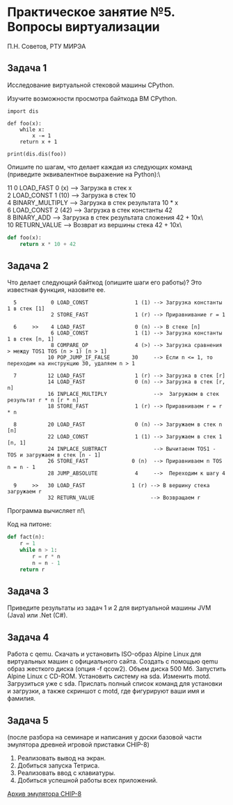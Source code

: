 # Практическое занятие №5. Вопросы виртуализации

П.Н. Советов, РТУ МИРЭА

## Задача 1

Исследование виртуальной стековой машины CPython.

Изучите возможности просмотра байткода ВМ CPython.

```
import dis

def foo(x):
    while x:
        x -= 1
    return x + 1

print(dis.dis(foo))
```

Опишите по шагам, что делает каждая из следующих команд (приведите эквивалентное выражение на Python):\

 11           0 LOAD_FAST                0 (x)   --> Загрузка в стек x\
              2 LOAD_CONST               1 (10)  --> Загрузка в стек 10\
              4 BINARY_MULTIPLY                  --> Загрузка в стек результата 10 * x\
              6 LOAD_CONST               2 (42)  --> Загрузка в стек константы 42\
              8 BINARY_ADD                       --> Загрузка в стек результата сложения 42 + 10x\  
             10 RETURN_VALUE                     --> Возврат из вершины стека 42 + 10x\

```python
def foo(x):
    return x * 10 + 42
```


## Задача 2

Что делает следующий байткод (опишите шаги его работы)? Это известная функция, назовите ее.

```
  5           0 LOAD_CONST               1 (1) --> Загрузка константы 1 в стек [1]
              2 STORE_FAST               1 (r) --> Приравнивание r = 1

  6     >>    4 LOAD_FAST                0 (n) --> В стеке [n]
              6 LOAD_CONST               1 (1) --> Загрузка константы 1 в стек [n, 1] 
              8 COMPARE_OP               4 (>) --> Загрузка сравнения > между TOS1 TOS (n > 1) [n > 1]
             10 POP_JUMP_IF_FALSE       30     --> Если n <= 1, то переходим на инструкцию 30, удаляем n > 1 

  7          12 LOAD_FAST                1 (r) --> Загрузка в стек [r]
             14 LOAD_FAST                0 (n) --> Загрузка в стек [r, n]
             16 INPLACE_MULTIPLY               -->  Загружаем в стек результат r * n [r * n]
             18 STORE_FAST               1 (r) --> Приравниваем r = r * n

  8          20 LOAD_FAST                0 (n) --> Загружаем в стек n [n]
             22 LOAD_CONST               1 (1) --> Загружаем в стек 1 [n, 1]
             24 INPLACE_SUBTRACT               --> Вычитаенм TOS1 - TOS и загружаем в стек [n - 1]
             26 STORE_FAST              0 (n)  --> Приравниваем n TOS n = n - 1 
             28 JUMP_ABSOLUTE            4     -->  Переходим к шагу 4

  9     >>   30 LOAD_FAST               1 (r) --> В вершину стека загружаем r 
             32 RETURN_VALUE                  --> Возвращаем r
```

Программа вычисляет n!\

Код на питоне:
```python
def fact(n):
    r = 1
    while n > 1:
        r = r * n
        n = n - 1
    return r

```

## Задача 3

Приведите результаты из задач 1 и 2 для виртуальной машины JVM (Java) или .Net (C#).

## Задача 4

Работа с qemu. Скачать и установить ISO-образ Alpine Linux для виртуальных машин с официального сайта.
Создать с помощью qemu образ жесткого диска (опция -f qcow2). Объем диска 500 Мб.
Запустить Alpine Linux с CD-ROM.
Установить систему на sda. Изменить motd.
Загрузиться уже с sda.
Прислать полный список команд для установки и загрузки, а также скриншот с motd, где фигурируют ваши имя и фамилия.

## Задача 5

(после разбора на семинаре и написания у доски базовой части эмулятора древней игровой приставки CHIP-8)

1. Реализовать вывод на экран.
2. Добиться запуска Тетриса.
3. Реализовать ввод с клавиатуры.
4. Добиться успешной работы всех приложений.

[Архив эмулятора CHIP-8](chip.zip)

